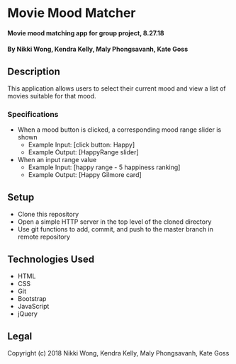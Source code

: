 # Movie Mood Matcher

#### Movie mood matching app for group project, 8.27.18

#### By Nikki Wong, Kendra Kelly, Maly Phongsavanh, Kate Goss

## Description

This application allows users to select their current mood and view a list of movies suitable for that mood.

### Specifications
* When a mood button is clicked, a corresponding mood range slider is shown
  * Example Input: [click button: Happy]
  * Example Output: [HappyRange slider]
* When an input range value
  * Example Input: [happy range - 5 happiness ranking]
  * Example Output: [Happy Gilmore card]


## Setup

* Clone this repository
* Open a simple HTTP server in the top level of the cloned directory
* Use git functions to add, commit, and push to the master branch in remote repository

## Technologies Used

* HTML
* CSS
* Git
* Bootstrap
* JavaScript
* jQuery

## Legal
Copyright (c) 2018 Nikki Wong, Kendra Kelly, Maly Phongsavanh, Kate Goss
